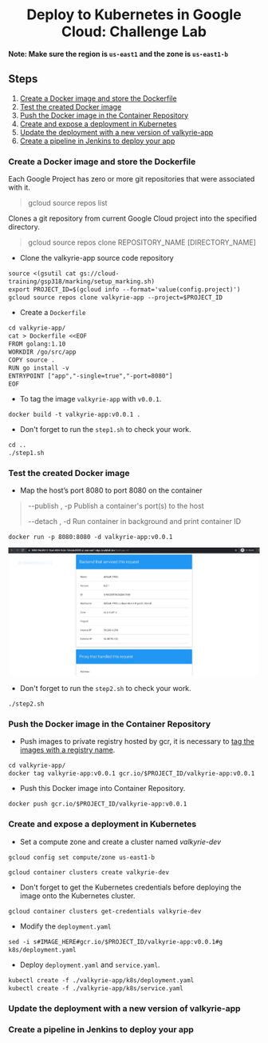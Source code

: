 <h1 align='center'>Deploy to Kubernetes in Google Cloud: Challenge Lab</h1>

<strong>Note: Make sure the region is `us-east1` and the zone is `us-east1-b`</strong>

<h2> Steps </h2>

1. [Create a Docker image and store the Dockerfile](#1)
1. [Test the created Docker image](#2)
1. [Push the Docker image in the Container Repository](#3)
1. [Create and expose a deployment in Kubernetes](#4)
1. [Update the deployment with a new version of valkyrie-app](#5)
1. [Create a pipeline in Jenkins to deploy your app](#6)

<h3 id=1>Create a Docker image and store the Dockerfile</h3>

Each Google Project has zero or more git repositories that were associated with it.
> gcloud source repos list

Clones a git repository from current Google Cloud project into the specified directory.
> gcloud source repos clone REPOSITORY_NAME [DIRECTORY_NAME]

* Clone the valkyrie-app source code repository
```
source <(gsutil cat gs://cloud-training/gsp318/marking/setup_marking.sh)
export PROJECT_ID=$(gcloud info --format='value(config.project)')
gcloud source repos clone valkyrie-app --project=$PROJECT_ID
```

* Create a `Dockerfile`
```
cd valkyrie-app/
cat > Dockerfile <<EOF
FROM golang:1.10
WORKDIR /go/src/app
COPY source .
RUN go install -v
ENTRYPOINT ["app","-single=true","-port=8080"]
EOF
```

* To tag the image `valkyrie-app` with `v0.0.1`.
```
docker build -t valkyrie-app:v0.0.1 .
```

* Don't forget to run the `step1.sh` to check your work. 
```
cd ..
./step1.sh
```

<h3 id=2>Test the created Docker image</h3>

* Map the host’s port 8080 to port 8080 on the container
> --publish , -p		Publish a container's port(s) to the host
> 
> --detach , -d		  Run container in background and print container ID

```
docker run -p 8080:8080 -d valkyrie-app:v0.0.1
```
![Here is result shown in Step 2](./image/0616_step2.JPG)
* Don't forget to run the `step2.sh` to check your work. 
```
./step2.sh
```

<h3 id=3>Push the Docker image in the Container Repository</h3>

* Push images to private registry hosted by gcr, it is necessary to [tag the images with a registry name](https://cloud.google.com/container-registry/docs/pushing-and-pulling#tag).

```
cd valkyrie-app/
docker tag valkyrie-app:v0.0.1 gcr.io/$PROJECT_ID/valkyrie-app:v0.0.1
```

* Push this Docker image into Container Repository.
```
docker push gcr.io/$PROJECT_ID/valkyrie-app:v0.0.1
```

<h3 id=4>Create and expose a deployment in Kubernetes</h3>

* Set a compute zone and create a cluster named *valkyrie-dev*
```
gcloud config set compute/zone us-east1-b
```
```
gcloud container clusters create valkyrie-dev
```

* Don't forget to get the Kubernetes credentials before deploying the image onto the Kubernetes cluster.
```
gcloud container clusters get-credentials valkyrie-dev
```

* Modify the `deployment.yaml`
```
sed -i s#IMAGE_HERE#gcr.io/$PROJECT_ID/valkyrie-app:v0.0.1#g k8s/deployment.yaml
```

* Deploy `deployment.yaml` and `service.yaml`.

```
kubectl create -f ./valkyrie-app/k8s/deployment.yaml
kubectl create -f ./valkyrie-app/k8s/service.yaml
```


<h3 id=5>Update the deployment with a new version of valkyrie-app</h3>
<h3 id=6>Create a pipeline in Jenkins to deploy your app</h3>
